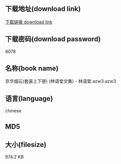 ## 下载地址(download link)
[下载链接 download link](https://tutu365.netlify.app/?s=%E4%BA%AC%E5%8D%8E%E7%83%9F%E4%BA%91%28%E5%A5%97%E8%A3%85%E4%B8%8A%E4%B8%8B%E5%86%8C%29+%28%E6%9E%97%E8%AF%AD%E5%A0%82%E6%96%87%E9%9B%86%29+-+%E6%9E%97%E8%AF%AD%E5%A0%82.azw3)

## 下载密码(download password)
8078

## 名称(book name)
京华烟云(套装上下册) (林语堂文集) - 林语堂.azw3.azw3

## 语言(language)
chinese

## MD5


## 大小(filesize)
974.2 KB
